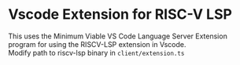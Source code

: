 # Vscode Extension for RISC-V LSP

This uses the Minimum Viable VS Code Language Server Extension program for using the RISCV-LSP extension in Vscode.  
Modify path to riscv-lsp binary in `client/extension.ts`
